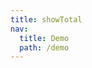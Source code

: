 ```yaml
---
title: showTotal
nav:
  title: Demo
  path: /demo
---
```


<code src="../examples/showTotal.tsx"></code>
